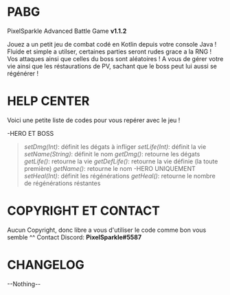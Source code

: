 # PABG
PixelSparkle Advanced Battle Game **v1.1.2**

Jouez a un petit jeu de combat codé en Kotlin depuis votre console Java ! Fluide et simple a utilser, certaines parties seront rudes grace a la RNG !
Vos attaques ainsi que celles du boss sont aléatoires ! A vous de gérer votre vie ainsi que les réstaurations de PV, sachant que le boss peut lui aussi se régénérer !

# HELP CENTER
Voici une petite liste de codes pour vous repérer avec le jeu !

-HERO ET BOSS
  > *setDmg(Int)*: définit les dégats à infliger
  > *setLife(Int)*: définit la vie
  > *setName(String)*: définit le nom
  > *getDmg()*: retourne les dégats
  > *getLife()*: retourne la vie
  > *getDefLife()*: retourne la vie définie (la toute première)
  > *getName()*: retourne le nom
-HERO UNIQUEMENT
  > *setHeal(Int)*: définit les régénérations
  > *getHeal()*: retourne le nombre de régénérations réstantes
  
# COPYRIGHT ET CONTACT
Aucun Copyright, donc libre a vous d'utiliser le code comme bon vous semble ^^
Contact Discord: **PixelSparkle#5587**

# CHANGELOG
--Nothing--
